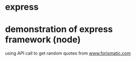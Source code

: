 # express
# demonstration of express framework (node)

using API call to get random quotes from www.forismatic.com
